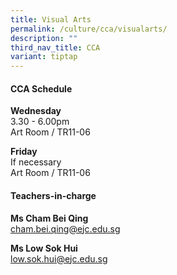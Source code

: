 ```yaml
---
title: Visual Arts
permalink: /culture/cca/visualarts/
description: ""
third_nav_title: CCA
variant: tiptap
---
```

<h4><strong>CCA Schedule</strong></h4><p><strong>Wednesday</strong><br>3.30&nbsp;- 6.00pm<br>Art Room / TR11-06</p><p></p><p><strong>Friday</strong><br>If necessary<br>Art Room / TR11-06</p><p></p><h4><strong>Teachers-in-charge</strong></h4><p><strong>Ms Cham Bei Qing</strong><br><a href="mailto:cham.bei.qing@ejc.edu.sg" rel="noopener noreferrer nofollow" target="_blank">cham.bei.qing@ejc.edu.sg</a></p><p><strong>Ms Low Sok Hui</strong><br><a href="mailto:candice.chua@ejc.edu.sg" rel="noopener noreferrer nofollow" target="_blank">low.sok.hui@ejc.edu.sg</a></p>